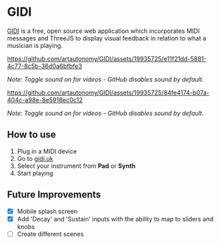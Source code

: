 # GIDI
[GIDI](https://gidi.uk) is a free, open source web application which incorporates MIDI messages and ThreeJS to display visual feedback in relation to what a musician is playing.

https://github.com/artautonomy/GIDI/assets/19935725/e11f21dd-5881-4c77-8c5b-36d0a6bfbfe3

*Note: Toggle sound on for videos - GitHub disables sound by default.*

https://github.com/artautonomy/GIDI/assets/19935725/84fe4174-b07a-404c-a98e-8e5918ec0c12



*Note: Toggle sound on for videos - GitHub disables sound by default.*

## How to use

1. Plug in a MIDI device
2. Go to [gidi.uk](https://gidi.uk)
3. Select your instrument from **Pad** or **Synth**
4. Start playing

## Future Improvements

- [x] Mobile splash screen
- [x] Add 'Decay' and 'Sustain' inputs with the ability to map to sliders and knobs
- [ ] Create different scenes
